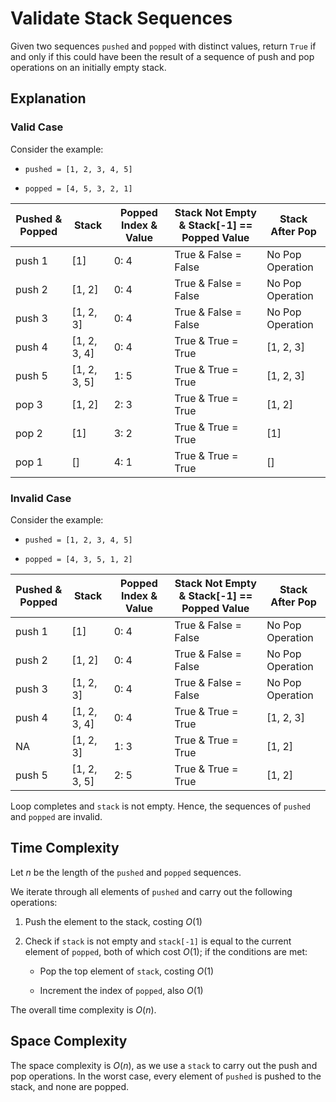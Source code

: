 # Validate Stack Sequences

Given two sequences `pushed` and `popped` with distinct values, return `True` if and only if this could have been the result of a sequence of push and pop operations on an initially empty stack. 

## Explanation

### Valid Case

Consider the example:

* `pushed = [1, 2, 3, 4, 5]`

* `popped = [4, 5, 3, 2, 1]`

<center>

| Pushed & Popped | Stack | Popped Index & Value | Stack Not Empty & Stack[-1] == Popped Value | Stack After Pop | 
|--------|-------|----------------------|-----------------------------------------|------------------|
| push 1      | [1]   | 0: 4                 | True & False = False                                 | No Pop Operation |
| push 2      | [1, 2] | 0: 4                | True & False = False                                 | No Pop Operation |
| push 3      | [1, 2, 3] | 0: 4             | True & False = False                                 | No Pop Operation |
| push 4      | [1, 2, 3, 4] | 0: 4         | True & True = True                                  | [1, 2, 3]       |
| push 5      | [1, 2, 3, 5] | 1: 5         | True & True = True                                  | [1, 2, 3]       |
| pop 3      | [1, 2] | 2: 3                | True & True = True                                  | [1, 2]          |
| pop 2      | [1]   | 3: 2                 | True & True = True                                  | [1]             |
| pop 1      | []    | 4: 1                 | True & True = True                                  | []              |

</center>

### Invalid Case

Consider the example:

* `pushed = [1, 2, 3, 4, 5]`

* `popped = [4, 3, 5, 1, 2]`

<center>

| Pushed & Popped | Stack | Popped Index & Value | Stack Not Empty & Stack[-1] == Popped Value | Stack After Pop |
|--------|-------|----------------------|-----------------------------------------|------------------|
| push 1      | [1]   | 0: 4                 | True & False = False                                 | No Pop Operation |
| push 2      | [1, 2] | 0: 4                | True & False = False                                 | No Pop Operation |
| push 3      | [1, 2, 3] | 0: 4             | True & False = False                                 | No Pop Operation |
| push 4      | [1, 2, 3, 4] | 0: 4         | True & True = True                                  | [1, 2, 3]       |
| NA         | [1, 2, 3] | 1: 3                | True & True = True                                  | [1, 2]          |
| push 5      | [1, 2, 3, 5] | 2: 5         | True & True = True                                  | [1, 2]          |

</center>

Loop completes and `stack` is not empty. Hence, the sequences of `pushed` and `popped` are invalid.

## Time Complexity

Let $n$ be the length of the `pushed` and `popped` sequences.

We iterate through all elements of `pushed` and carry out the following operations:

1. Push the element to the stack, costing $O(1)$

2. Check if `stack` is not empty and `stack[-1]` is equal to the current element of `popped`, both of which cost $O(1)$; if the conditions are met:

    - Pop the top element of `stack`, costing $O(1)$

    - Increment the index of `popped`, also $O(1)$

The overall time complexity is $O(n)$.

## Space Complexity

The space complexity is $O(n)$, as we use a `stack` to carry out the push and pop operations. In the worst case, every element of `pushed` is pushed to the stack, and none are popped.

